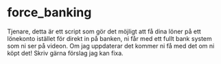 # force_banking
Tjenare, detta är ett script som gör det möjligt att få dina löner på ett lönekonto istället för direkt in på banken, ni får med ett fullt bank system som ni ser på videon.  Om jag uppdaterar det kommer ni få med det om ni köpt det! Skriv gärna förslag jag kan fixa.
